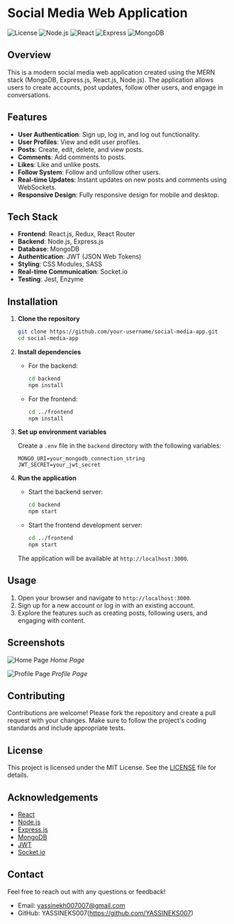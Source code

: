 # Social Media Web Application

![License](https://img.shields.io/badge/License-MIT-blue.svg)
![Node.js](https://img.shields.io/badge/Node.js-16.x-brightgreen)
![React](https://img.shields.io/badge/React-17.x-blue)
![Express](https://img.shields.io/badge/Express-4.x-lightgrey)
![MongoDB](https://img.shields.io/badge/MongoDB-4.x-green)

## Overview

This is a modern social media web application created using the MERN stack (MongoDB, Express.js, React.js, Node.js). The application allows users to create accounts, post updates, follow other users, and engage in conversations.

## Features

- **User Authentication**: Sign up, log in, and log out functionality.
- **User Profiles**: View and edit user profiles.
- **Posts**: Create, edit, delete, and view posts.
- **Comments**: Add comments to posts.
- **Likes**: Like and unlike posts.
- **Follow System**: Follow and unfollow other users.
- **Real-time Updates**: Instant updates on new posts and comments using WebSockets.
- **Responsive Design**: Fully responsive design for mobile and desktop.

## Tech Stack

- **Frontend**: React.js, Redux, React Router
- **Backend**: Node.js, Express.js
- **Database**: MongoDB
- **Authentication**: JWT (JSON Web Tokens)
- **Styling**: CSS Modules, SASS
- **Real-time Communication**: Socket.io
- **Testing**: Jest, Enzyme

## Installation

1. **Clone the repository**

    ```bash
    git clone https://github.com/your-username/social-media-app.git
    cd social-media-app
    ```

2. **Install dependencies**

    - For the backend:
        ```bash
        cd backend
        npm install
        ```

    - For the frontend:
        ```bash
        cd ../frontend
        npm install
        ```

3. **Set up environment variables**

    Create a `.env` file in the `backend` directory with the following variables:

    ```env
    MONGO_URI=your_mongodb_connection_string
    JWT_SECRET=your_jwt_secret
    ```

4. **Run the application**

    - Start the backend server:
        ```bash
        cd backend
        npm start
        ```

    - Start the frontend development server:
        ```bash
        cd ../frontend
        npm start
        ```

    The application will be available at `http://localhost:3000`.

## Usage

1. Open your browser and navigate to `http://localhost:3000`.
2. Sign up for a new account or log in with an existing account.
3. Explore the features such as creating posts, following users, and engaging with content.

## Screenshots

![Home Page](screenshots/home.png)
*Home Page*

![Profile Page](screenshots/profile.png)
*Profile Page*

## Contributing

Contributions are welcome! Please fork the repository and create a pull request with your changes. Make sure to follow the project's coding standards and include appropriate tests.

## License

This project is licensed under the MIT License. See the [LICENSE](LICENSE) file for details.

## Acknowledgements

- [React](https://reactjs.org/)
- [Node.js](https://nodejs.org/)
- [Express.js](https://expressjs.com/)
- [MongoDB](https://www.mongodb.com/)
- [JWT](https://jwt.io/)
- [Socket.io](https://socket.io/)

## Contact

Feel free to reach out with any questions or feedback!

- Email: yassinekh007007@gmail.com
- GitHub: YASSINEKS007(https://github.com/YASSINEKS007)
